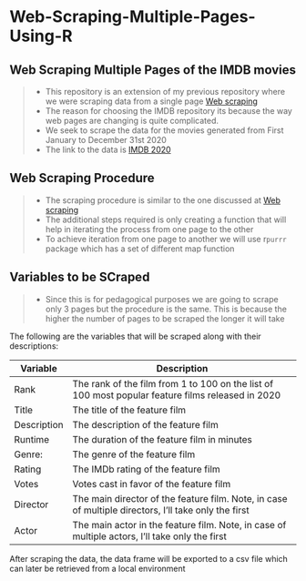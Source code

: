 # Web-Scraping-Multiple-Pages-Using-R

## Web Scraping Multiple Pages of the IMDB movies

>- This repository is an extension of my previous repository where we were scraping data from a single page [Web scraping](https://github.com/wakibia/Web_scraping)
>- The reason for choosing the IMDB repository its because the way web pages are changing is quite complicated.
>- We seek to scrape the data for the movies generated from First January to December 31st 2020
>- The link to the data is [IMDB 2020](https://www.imdb.com/search/title/?title_type=feature&release_date=2020-01-01,2020-12-31&count=100&ref_=adv_prv)

## Web Scraping Procedure

>- The scraping procedure is similar to the one discussed at [Web scraping](https://github.com/wakibia/Web_scraping)
>- The additional steps required is only creating a function that will help in iterating the process from one page to the other
>- To achieve iteration from one page to another we will use r`purrr` package which has a set of different map function

## Variables to be SCraped

>- Since this is for pedagogical purposes we are going to scrape only 3 pages but the procedure is the same. This is because the higher the number of pages to be scraped the longer it will take

The following are the variables that will be scraped along with their descriptions:

| Variable | Description |
| ------  | -------- |
| Rank | The rank of the film from 1 to 100 on the list of 100 most popular feature films released in 2020 |
| Title | The title of the feature film |
| Description | The description of the feature film |
| Runtime | The duration of the feature film in minutes |
| Genre:| The genre of the feature film |
| Rating | The IMDb rating of the feature film |
| Votes | Votes cast in favor of the feature film |
| Director | The main director of the feature film. Note, in case of multiple directors, I’ll take only the first |
| Actor | The main actor in the feature film. Note, in case of multiple actors, I’ll take only the first |


After scraping the data, the data frame will be exported to a csv file which can later be retrieved from a local environment
